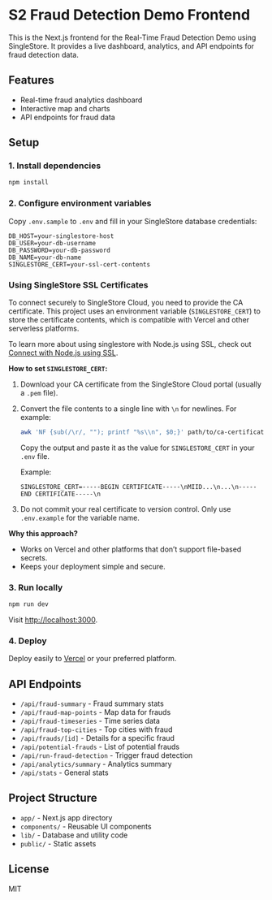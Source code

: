 # S2 Fraud Detection Demo Frontend

This is the Next.js frontend for the Real-Time Fraud Detection Demo using SingleStore. It provides a live dashboard, analytics, and API endpoints for fraud detection data.

## Features
- Real-time fraud analytics dashboard
- Interactive map and charts
- API endpoints for fraud data

## Setup

### 1. Install dependencies
```bash
npm install
```

### 2. Configure environment variables
Copy `.env.sample` to `.env` and fill in your SingleStore database credentials:
```env
DB_HOST=your-singlestore-host
DB_USER=your-db-username
DB_PASSWORD=your-db-password
DB_NAME=your-db-name
SINGLESTORE_CERT=your-ssl-cert-contents
```

### Using SingleStore SSL Certificates

To connect securely to SingleStore Cloud, you need to provide the CA certificate. This project uses an environment variable (`SINGLESTORE_CERT`) to store the certificate contents, which is compatible with Vercel and other serverless platforms.

To learn more about using singlestore with Node.js using SSL, check out [Connect with Node.js using SSL](https://docs.singlestore.com/cloud/developer-resources/connect-with-application-development-tools/connect-with-node-js/connect-with-node-js-using-ssl/).

**How to set `SINGLESTORE_CERT`:**
1. Download your CA certificate from the SingleStore Cloud portal (usually a `.pem` file).
2. Convert the file contents to a single line with `\n` for newlines. For example:
   ```bash
   awk 'NF {sub(/\r/, ""); printf "%s\\n", $0;}' path/to/ca-certificate.pem
   ```
   Copy the output and paste it as the value for `SINGLESTORE_CERT` in your `.env` file.
   
   Example:
   ```env
   SINGLESTORE_CERT=-----BEGIN CERTIFICATE-----\nMIID...\n...\n-----END CERTIFICATE-----\n
   ```
3. Do not commit your real certificate to version control. Only use `.env.example` for the variable name.

**Why this approach?**
- Works on Vercel and other platforms that don’t support file-based secrets.
- Keeps your deployment simple and secure.

### 3. Run locally
```bash
npm run dev
```
Visit [http://localhost:3000](http://localhost:3000).

### 4. Deploy
Deploy easily to [Vercel](https://vercel.com/) or your preferred platform.

## API Endpoints
- `/api/fraud-summary` - Fraud summary stats
- `/api/fraud-map-points` - Map data for frauds
- `/api/fraud-timeseries` - Time series data
- `/api/fraud-top-cities` - Top cities with fraud
- `/api/frauds/[id]` - Details for a specific fraud
- `/api/potential-frauds` - List of potential frauds
- `/api/run-fraud-detection` - Trigger fraud detection
- `/api/analytics/summary` - Analytics summary
- `/api/stats` - General stats

## Project Structure
- `app/` - Next.js app directory
- `components/` - Reusable UI components
- `lib/` - Database and utility code
- `public/` - Static assets

## License
MIT
